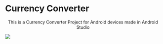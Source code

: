 # Currency Converter
<p style="text-align:center">This is a Currency Converter Project for Android devices made in Android Studio</p>
<p style="align:center">
<img src="https://user-images.githubusercontent.com/107548404/187040409-4c4d9ff3-03b0-4ec8-9b34-8952e8ef1942.jpeg">

</p>

